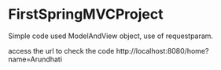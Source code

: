 # FirstSpringMVCProject

Simple code used ModelAndView object, use of requestparam.


access the url to check the code http://localhost:8080/home?name=Arundhati
